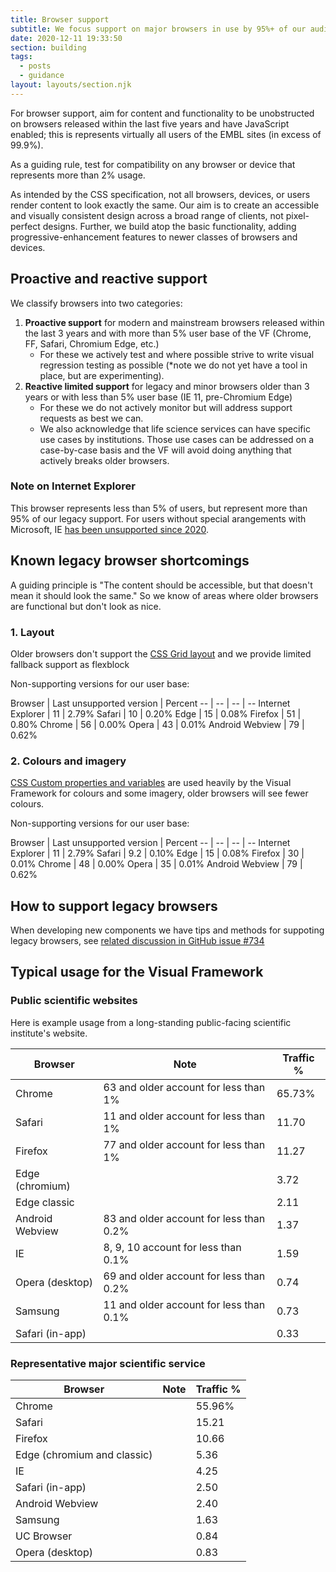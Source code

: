 ```yaml
---
title: Browser support
subtitle: We focus support on major browsers in use by 95%+ of our audiences, and we ensure the site is navigable and usable by the remaining 5%.
date: 2020-12-11 19:33:50
section: building
tags:
  - posts
  - guidance
layout: layouts/section.njk
---
```


For browser support, aim for content and functionality to be unobstructed on browsers released within the last five years and have JavaScript enabled; this is represents virtually all users of the EMBL sites (in excess of 99.9%).

As a guiding rule, test for compatibility on any browser or device that represents more than 2% usage.

As intended by the CSS specification, not all browsers, devices, or users render content to look exactly the same. Our aim is to create an accessible and visually consistent design across a broad range of clients, not pixel-perfect designs. Further, we build atop the basic functionality, adding progressive-enhancement features to newer classes of browsers and devices.

## Proactive and reactive support

We classify browsers into two categories:

1. **Proactive support** for modern and mainstream browsers released within the last 3 years and with more than 5% user base of the VF (Chrome, FF, Safari, Chromium Edge, etc.)
    - For these we actively test and where possible strive to write visual regression testing as possible (*note we do not yet have a tool in place, but are experimenting).
2. **Reactive limited support** for legacy and minor browsers older than 3 years or with less than 5% user base (IE 11, pre-Chromium Edge)
    - For these we do not actively monitor but will address support requests as best we can.
    - We also acknowledge that life science services can have specific use cases by institutions. Those use cases can be addressed on a case-by-case basis and the VF will avoid doing anything that actively breaks older browsers.

### Note on Internet Explorer

This browser represents less than 5% of users, but represent more than 95% of our legacy support. For users without special arangements with Microsoft, IE [has been unsupported since 2020](https://www.swyx.io/ie11-eol/).

## Known legacy browser shortcomings

A guiding principle is "The content should be accessible, but that doesn't mean it should look the same." So we know of areas where older browsers are functional but don't look as nice.

### 1. Layout

Older browsers don't support the [CSS Grid layout](https://caniuse.com/#feat=css-grid) and we provide limited fallback support as flexblock

Non-supporting versions for our user base:

Browser | Last unsupported version | Percent
-- | -- | -- | --
Internet Explorer | 11 | 2.79%
Safari | 10 | 0.20%
Edge | 15 | 0.08%
Firefox | 51 | 0.80%
Chrome | 56 | 0.00%
Opera | 43 | 0.01%
Android Webview | 79 | 0.62%

### 2. Colours and imagery

[CSS Custom properties and variables](https://caniuse.com/#feat=css-variables) are used heavily by the Visual Framework for colours and some imagery, older browsers will see fewer colours.

Non-supporting versions for our user base:

Browser | Last unsupported version | Percent
-- | -- | -- | --
Internet Explorer | 11 | 2.79%
Safari | 9.2 | 0.10%
Edge | 15 | 0.08%
Firefox | 30 | 0.01%
Chrome | 48 | 0.00%
Opera | 35 | 0.01%
Android Webview | 79 | 0.62%

## How to support legacy browsers

When developing new components we have tips and methods for suppoting legacy browsers, see [related discussion in GitHub issue #734](https://github.com/visual-framework/vf-core/issues/734)

## Typical usage for the Visual Framework

### Public scientific websites

Here is example usage from a long-standing public-facing scientific institute's website.

Browser | Note | Traffic %
-- | -- | --
Chrome | 63 and older account for less than 1% | 65.73%
Safari | 11 and older account for less than 1% | 11.70
Firefox |  77 and older account for less than 1% | 11.27
Edge (chromium) |   | 3.72
Edge classic |   | 2.11
Android Webview | 83 and older account for less than 0.2%   | 1.37
IE | 8, 9, 10 account for less than 0.1% | 1.59
Opera (desktop) | 69 and older account for less than 0.2%  | 0.74
Samsung | 11 and older account for less than 0.1%  | 0.73
Safari (in-app) | | 0.33

### Representative major scientific service

Browser | Note | Traffic %
-- | -- | --
Chrome |  | 55.96%
Safari |  | 15.21
Firefox |  |  10.66
Edge (chromium and classic)  |   | 5.36
IE | | 4.25
Safari (in-app) | | 2.50
Android Webview |   | 2.40
Samsung |  | 1.63
UC Browser |  | 0.84
Opera (desktop) |  | 0.83
